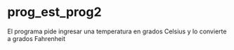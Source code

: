 # prog_est_prog2
El programa pide ingresar una temperatura en grados Celsius y lo convierte a grados Fahrenheit
